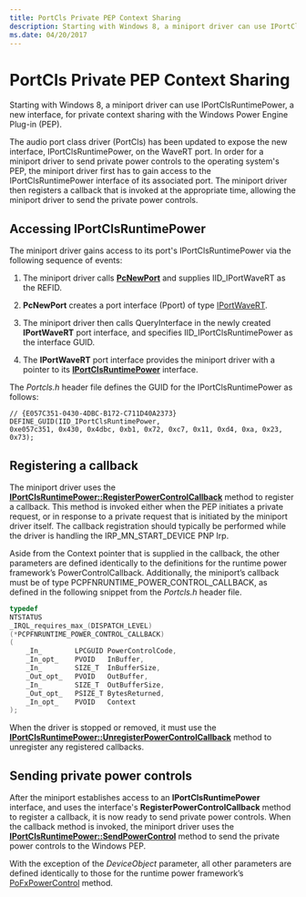 ```yaml
---
title: PortCls Private PEP Context Sharing
description: Starting with Windows 8, a miniport driver can use IPortClsRuntimePower, a new interface, for private context sharing with the Windows Power Engine Plug-in (PEP).
ms.date: 04/20/2017
---
```


# PortCls Private PEP Context Sharing

Starting with Windows 8, a miniport driver can use IPortClsRuntimePower, a new interface, for private context sharing with the Windows Power Engine Plug-in (PEP).

The audio port class driver (PortCls) has been updated to expose the new interface, IPortClsRuntimePower, on the WaveRT port. In order for a miniport driver to send private power controls to the operating system's PEP, the miniport driver first has to gain access to the IPortClsRuntimePower interface of its associated port. The miniport driver then registers a callback that is invoked at the appropriate time, allowing the miniport driver to send the private power controls.

## Accessing IPortClsRuntimePower

The miniport driver gains access to its port's IPortClsRuntimePower via the following sequence of events:

1. The miniport driver calls [**PcNewPort**](/windows-hardware/drivers/ddi/portcls/nf-portcls-pcnewport) and supplies IID\_IPortWaveRT as the REFID.

2. **PcNewPort** creates a port interface (Pport) of type [IPortWaveRT](/windows-hardware/drivers/ddi/portcls/nn-portcls-iportwavert).

3. The miniport driver then calls QueryInterface in the newly created **IPortWaveRT** port interface, and specifies IID\_IPortClsRuntimePower as the interface GUID.

4. The **IPortWaveRT** port interface provides the miniport driver with a pointer to its [**IPortClsRuntimePower**](/windows-hardware/drivers/ddi/portcls/nn-portcls-iportclsruntimepower) interface.

The *Portcls.h* header file defines the GUID for the IPortClsRuntimePower as follows:

``` syntax
// {E057C351-0430-4DBC-B172-C711D40A2373}
DEFINE_GUID(IID_IPortClsRuntimePower,
0xe057c351, 0x430, 0x4dbc, 0xb1, 0x72, 0xc7, 0x11, 0xd4, 0xa, 0x23, 0x73);
```

## Registering a callback

The miniport driver uses the [**IPortClsRuntimePower::RegisterPowerControlCallback**](/windows-hardware/drivers/ddi/portcls/nf-portcls-iportclsruntimepower-registerpowercontrolcallback) method to register a callback. This method is invoked either when the PEP initiates a private request, or in response to a private request that is initiated by the miniport driver itself. The callback registration should typically be performed while the driver is handling the IRP\_MN\_START\_DEVICE PNP Irp.

Aside from the Context pointer that is supplied in the callback, the other parameters are defined identically to the definitions for the runtime power framework’s PowerControlCallback. Additionally, the miniport’s callback must be of type PCPFNRUNTIME\_POWER\_CONTROL\_CALLBACK, as defined in the following snippet from the *Portcls.h* header file.

```cpp
typedef
NTSTATUS
_IRQL_requires_max_(DISPATCH_LEVEL)
(*PCPFNRUNTIME_POWER_CONTROL_CALLBACK)
(
    _In_        LPCGUID PowerControlCode,
    _In_opt_    PVOID   InBuffer,
    _In_        SIZE_T  InBufferSize,
    _Out_opt_   PVOID   OutBuffer,
    _In_        SIZE_T  OutBufferSize,
    _Out_opt_   PSIZE_T BytesReturned,
    _In_opt_    PVOID   Context
);
```

When the driver is stopped or removed, it must use the [**IPortClsRuntimePower::UnregisterPowerControlCallback**](/windows-hardware/drivers/ddi/portcls/nf-portcls-iportclsruntimepower-unregisterpowercontrolcallback) method to unregister any registered callbacks.

## Sending private power controls

After the miniport establishes access to an **IPortClsRuntimePower** interface, and uses the interface's **RegisterPowerControlCallback** method to register a callback, it is now ready to send private power controls. When the callback method is invoked, the miniport driver uses the [**IPortClsRuntimePower::SendPowerControl**](/windows-hardware/drivers/ddi/portcls/nf-portcls-iportclsruntimepower-sendpowercontrol) method to send the private power controls to the Windows PEP.

With the exception of the *DeviceObject* parameter, all other parameters are defined identically to those for the runtime power framework’s [PoFxPowerControl](/windows-hardware/drivers/ddi/wdm/nf-wdm-pofxpowercontrol) method.
